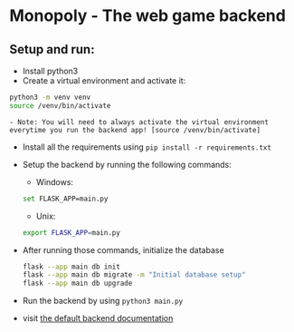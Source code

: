 # Monopoly - The web game backend

## Setup and run:
- Install python3
- Create a virtual environment and activate it:
```bash
python3 -m venv venv
source /venv/bin/activate
```

    - Note: You will need to always activate the virtual environment everytime you run the backend app! [source /venv/bin/activate]
- Install all the requirements using `pip install -r requirements.txt`
- Setup the backend by running the following commands:
  - Windows:
  ```bash
  set FLASK_APP=main.py
  ```  
  - Unix: 
  ```bash
  export FLASK_APP=main.py
  ```
- After running those commands, initialize the database
    ```bash
    flask --app main db init
    flask --app main db migrate -m "Initial database setup"
    flask --app main db upgrade
    ```

- Run the backend by using `python3 main.py`
- visit [the default backend documentation](http://127.0.0.1:5000/)